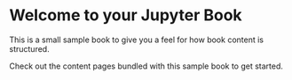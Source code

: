 Welcome to your Jupyter Book
============================

This is a small sample book to give you a feel for how book content is
structured.

Check out the content pages bundled with this sample book to get started.
